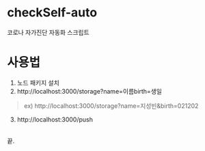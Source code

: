 # checkSelf-auto
코로나 자가진단 자동화 스크립트

# 사용법
1. 노드 패키지 설치
2. http://localhost:3000/storage?name=이름birth=생일
> ex) http://localhost:3000/storage?name=지성빈&birth=021202
3. http://localhost:3000/push
<br><br>

끝.
